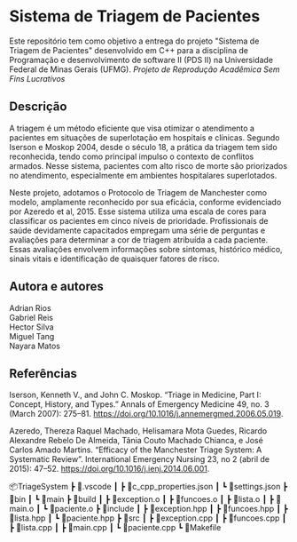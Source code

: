 # Sistema de Triagem de Pacientes

Este repositório tem como objetivo a entrega do projeto "Sistema de Triagem de Pacientes" desenvolvido em C++ para a disciplina de Programação e desenvolvimento de software II (PDS II) na Universidade Federal de Minas Gerais (UFMG).
*Projeto de Reprodução Acadêmica Sem Fins Lucrativos*

## Descrição

A triagem é um método eficiente que visa otimizar o atendimento a pacientes em situações de superlotação em hospitais e clínicas. Segundo Iserson e Moskop 2004, desde o século 18, a prática da triagem tem sido reconhecida, tendo como principal impulso o contexto de conflitos armados. Nesse sistema, pacientes com alto risco de morte são priorizados no atendimento, especialmente em ambientes hospitalares superlotados.

Neste projeto, adotamos o Protocolo de Triagem de Manchester como modelo, amplamente reconhecido por sua eficácia, conforme evidenciado por Azeredo et al, 2015. Esse sistema utiliza uma escala de cores para classificar os pacientes em cinco níveis de prioridade. Profissionais de saúde devidamente capacitados empregam uma série de perguntas e avaliações para determinar a cor de triagem atribuída a cada paciente. Essas avaliações envolvem informações sobre sintomas, histórico médico, sinais vitais e identificação de quaisquer fatores de risco.


## Autora e autores

Adrian Rios <br>
Gabriel Reis <br>
Hector Silva <br>
Miguel Tang <br>
Nayara Matos <br>


## Referências


Iserson, Kenneth V., and John C. Moskop. “Triage in Medicine, Part I: Concept, History, and Types.” Annals of Emergency Medicine 49, no. 3 (March 2007): 275–81. https://doi.org/10.1016/j.annemergmed.2006.05.019.

Azeredo, Thereza Raquel Machado, Helisamara Mota Guedes, Ricardo Alexandre Rebelo De Almeida, Tânia Couto Machado Chianca, e José Carlos Amado Martins. “Efficacy of the Manchester Triage System: A Systematic Review”. International Emergency Nursing 23, no 2 (abril de 2015): 47–52. https://doi.org/10.1016/j.ienj.2014.06.001.

📦TriageSystem
 ┣ 📂.vscode
 ┃ ┣ 📜c_cpp_properties.json
 ┃ ┗ 📜settings.json
 ┣ 📂bin
 ┃ ┗ 📜main
 ┣ 📂build
 ┃ ┣ 📜exception.o
 ┃ ┣ 📜funcoes.o
 ┃ ┣ 📜lista.o
 ┃ ┣ 📜main.o
 ┃ ┗ 📜paciente.o
 ┣ 📂include
 ┃ ┣ 📜exception.hpp
 ┃ ┣ 📜funcoes.hpp
 ┃ ┣ 📜lista.hpp
 ┃ ┗ 📜paciente.hpp
 ┣ 📂src
 ┃ ┣ 📜exception.cpp
 ┃ ┣ 📜funcoes.cpp
 ┃ ┣ 📜lista.cpp
 ┃ ┣ 📜main.cpp
 ┃ ┗ 📜paciente.cpp
 ┗ 📜Makefile
